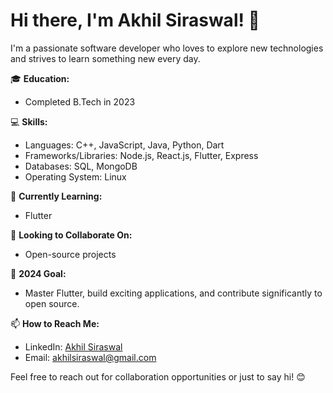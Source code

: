 # Hi there, I'm Akhil Siraswal! 👋

I'm a passionate software developer who loves to explore new technologies and strives to learn something new every day.

🎓 **Education:**  
- Completed B.Tech in 2023

💻 **Skills:**  
- Languages: C++, JavaScript, Java, Python, Dart
- Frameworks/Libraries: Node.js, React.js, Flutter, Express
- Databases: SQL, MongoDB
- Operating System: Linux

🌱 **Currently Learning:**  
- Flutter

🤝 **Looking to Collaborate On:**  
- Open-source projects

🚀 **2024 Goal:**  
- Master Flutter, build exciting applications, and contribute significantly to open source.

📫 **How to Reach Me:**  
- LinkedIn: [Akhil Siraswal](https://www.linkedin.com/in/akhilsiraswal/)
- Email: akhilsiraswal@gmail.com

Feel free to reach out for collaboration opportunities or just to say hi! 😊

<!--
**akhilsiraswal/akhilsiraswal** is a ✨ _special_ ✨ repository because its `README.md` (this file) appears on your GitHub profile.

Here are some ideas to get you started:

- 🔭 I’m currently working on ...
- 🌱 I’m currently learning ...
- 👯 I’m looking to collaborate on ...
- 🤔 I’m looking for help with ...
- 💬 Ask me about ...
- 📫 How to reach me: ...
- 😄 Pronouns: ...
- ⚡ Fun fact: ...
-->
